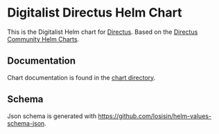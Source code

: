 # Digitalist Directus Helm Chart

This is the Digitalist Helm chart for [Directus](https://directus.io/).
Based on the [Directus Community Helm Charts](https://github.com/directus-community/helm-chart).

## Documentation

Chart documentation is found in the [chart directory](charts/directus/README.md).

## Schema

Json schema is generated with <https://github.com/losisin/helm-values-schema-json>.
